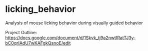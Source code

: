 # licking_behavior
Analysis of mouse licking behavior during visually guided behavior

Project Outline: https://docs.google.com/document/d/1Skvk_tj9a2nwtIRatTJ3y-bC0qrIAdU7wKAFgkQsnoE/edit
